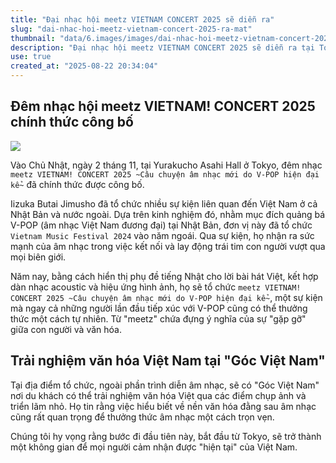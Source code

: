 ```yaml
---
title: "Đại nhạc hội meetz VIETNAM CONCERT 2025 sẽ diễn ra"
slug: "dai-nhac-hoi-meetz-vietnam-concert-2025-ra-mat"
thumbnail: "data/6.images/images/dai-nhac-hoi-meetz-vietnam-concert-2025-ra-mat.webp"
description: "Đại nhạc hội meetz VIETNAM CONCERT 2025 sẽ diễn ra tại Tokyo vào tháng 11, với mục tiêu quảng bá V-POP và văn hóa Việt Nam đến khán giả Nhật Bản thông qua âm nhạc và các hoạt động trải nghiệm độc đáo."
use: true
created_at: "2025-08-22 20:34:04"
---
```


## Đêm nhạc hội meetz VIETNAM! CONCERT 2025 chính thức công bố

![](/images/20250822-00000033-cdj-000-1-view.webp)

Vào Chủ Nhật, ngày 2 tháng 11, tại Yurakucho Asahi Hall ở Tokyo, đêm nhạc `meetz VIETNAM! CONCERT 2025 ~Câu chuyện âm nhạc mới do V-POP hiện đại kể~` đã chính thức được công bố.

Iizuka Butai Jimusho đã tổ chức nhiều sự kiện liên quan đến Việt Nam ở cả Nhật Bản và nước ngoài. Dựa trên kinh nghiệm đó, nhằm mục đích quảng bá V-POP (âm nhạc Việt Nam đương đại) tại Nhật Bản, đơn vị này đã tổ chức `Vietnam Music Festival 2024` vào năm ngoái. Qua sự kiện, họ nhận ra sức mạnh của âm nhạc trong việc kết nối và lay động trái tim con người vượt qua mọi biên giới.

Năm nay, bằng cách hiển thị phụ đề tiếng Nhật cho lời bài hát Việt, kết hợp dàn nhạc acoustic và hiệu ứng hình ảnh, họ sẽ tổ chức `meetz VIETNAM! CONCERT 2025 ~Câu chuyện âm nhạc mới do V-POP hiện đại kể~`, một sự kiện mà ngay cả những người lần đầu tiếp xúc với V-POP cũng có thể thưởng thức một cách tự nhiên. Từ "meetz" chứa đựng ý nghĩa của sự "gặp gỡ" giữa con người và văn hóa.

## Trải nghiệm văn hóa Việt Nam tại "Góc Việt Nam"

Tại địa điểm tổ chức, ngoài phần trình diễn âm nhạc, sẽ có "Góc Việt Nam" nơi du khách có thể trải nghiệm văn hóa Việt qua các điểm chụp ảnh và triển lãm nhỏ. Họ tin rằng việc hiểu biết về nền văn hóa đằng sau âm nhạc cũng rất quan trọng để thưởng thức âm nhạc một cách trọn vẹn.

Chúng tôi hy vọng rằng bước đi đầu tiên này, bắt đầu từ Tokyo, sẽ trở thành một không gian để mọi người cảm nhận được "hiện tại" của Việt Nam.
